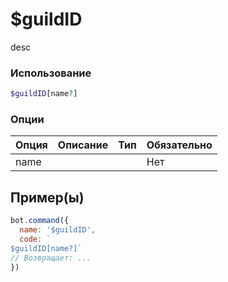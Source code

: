 # $guildID
desc
### Использование
```php
$guildID[name?]
```

### Опции

| Опция | Описание | Тип | Обязательно |
|--------|-------------|------|----------|
| name |  |  | Нет |  
## Пример(ы)

```javascript
bot.command({
  name: '$guildID',
  code: `
$guildID[name?]`
// Возвращает: ...
})
```
